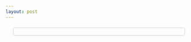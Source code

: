 ```yaml
---
layout: post
---
```


<style>
  #stats-container {
    font-family: Arial, sans-serif;
    margin: 20px;
    padding: 10px;
    border: 1px solid #ccc;
    border-radius: 5px;
  }

  h2 {
    margin-top: 15px;
  }

  p {
    margin: 5px 0;
  }
</style>

<div id="stats-container"></div>

<script>
  // Fetch data from your JSON endpoint
  fetch('{{ "/recipes.json" | relative_url }}')
    .then(response => response.json())
    .then(data => {
      // Process and display the data on the stats page
      displayStats(data);
    })
    .catch(error => console.error('Error fetching data:', error));

  // Function to display stats on the page
  function displayStats(data) {
    const statsContainer = document.getElementById('stats-container');

    // Display total recipe count
    statsContainer.innerHTML += `<p>Total Recipes: ${data.recipeCount}</p>`;

    // Generate tag count per tag
    const tagCounts = {};

    // Check if the 'recipes' property exists
    if (data.recipes) {
      data.recipes.forEach(recipe => {
        // Check if the 'tags' property exists
        if (recipe.tags && recipe.tags.length > 0) {
          recipe.tags.forEach(tag => {
            tagCounts[tag] = (tagCounts[tag] || 0) + 1;
          });
        } else {
          // Increment count for untagged recipes
          tagCounts['Untagged'] = (tagCounts['Untagged'] || 0) + 1;
        }
      });
    }

    // Display tag counts
    statsContainer.innerHTML += '<h2>Tag Counts</h2>';
    for (const [tag, count] of Object.entries(tagCounts)) {
      statsContainer.innerHTML += `<p>${tag}: ${count}</p>`;
    }
  }
</script>
